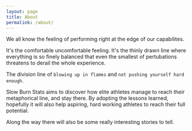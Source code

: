 ```yaml
---
layout: page
title: About
permalink: /about/
---
```


We all know the feeling of performing right at the edge of our capabilites.

It's the comfortable uncomfortable feeling. It's the thinly drawn line where everything is so finely balanced that even the smallest of pertubations threatens to derail the whole experience.

The division line of `blowing up in flames` and `not pushing yourself hard enough`. 

Slow Burn Stats aims to discover how elite athletes manage to reach their metaphorical line, and stay there. By adopting the lessons learned, hopefully it will also help aspiring, hard working athletes to reach their full potential.

Along the way there will also be some really interesting stories to tell.
